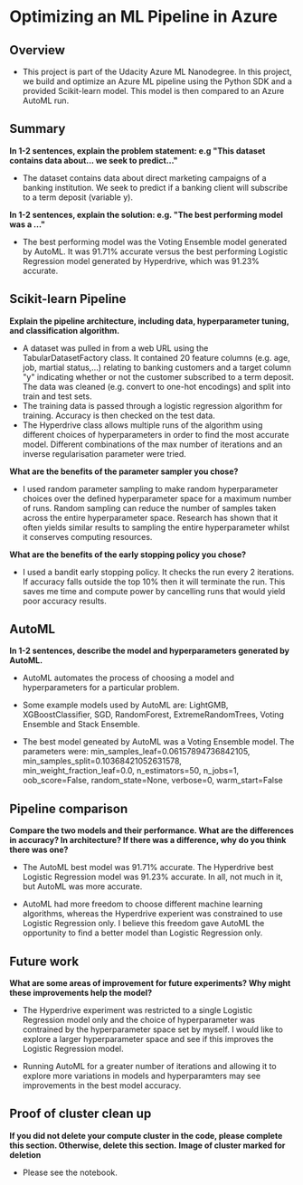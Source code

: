 # Optimizing an ML Pipeline in Azure

## Overview
- This project is part of the Udacity Azure ML Nanodegree.
In this project, we build and optimize an Azure ML pipeline using the Python SDK and a provided Scikit-learn model.
This model is then compared to an Azure AutoML run.

## Summary
**In 1-2 sentences, explain the problem statement: e.g "This dataset contains data about... we seek to predict..."**

- The dataset contains data about direct marketing campaigns of a banking institution. We seek to predict if a banking client will subscribe to a term deposit (variable y).

**In 1-2 sentences, explain the solution: e.g. "The best performing model was a ..."**

- The best performing model was the Voting Ensemble model generated by AutoML. It was 91.71% accurate versus the best performing Logistic Regression model generated by Hyperdrive, which was 91.23% accurate.

## Scikit-learn Pipeline
**Explain the pipeline architecture, including data, hyperparameter tuning, and classification algorithm.**

- A dataset was pulled in from a web URL using the TabularDatasetFactory class. It contained 20 feature columns (e.g. age, job, martial status,...) relating to banking customers and a target column "y" indicating whether or not the customer subscribed to a term deposit. The data was cleaned (e.g. convert to one-hot encodings) and split into train and test sets.
- The training data is passed through a logistic regression algorithm for training. Accuracy is then checked on the test data.
- The Hyperdrive class allows multiple runs of the algorithm using different choices of hyperparameters in order to find the most accurate model. Different combinations of the max number of iterations and an inverse regularisation parameter were tried. 

**What are the benefits of the parameter sampler you chose?**
- I used random parameter sampling to make random hyperparameter choices over the defined hyperparameter space for a maximum number of runs. Random sampling can reduce the number of samples taken across the entire hyperparameter space. Research has shown that it often yields similar results to sampling the entire hyperparameter whilst it conserves computing resources.

**What are the benefits of the early stopping policy you chose?**
- I used a bandit early stopping policy. It checks the run every 2 iterations. If accuracy falls outside the top 10% then it will terminate the run. This saves me time and compute power by cancelling runs that would yield poor accuracy results.

## AutoML
**In 1-2 sentences, describe the model and hyperparameters generated by AutoML.**

- AutoML automates the process of choosing a model and hyperparameters for a particular problem. 

- Some example models used by AutoML are: LightGMB, XGBoostClassifier, SGD, RandomForest, ExtremeRandomTrees, Voting Ensemble and Stack Ensemble.

- The best model geneated by AutoML was a Voting Ensemble model. The parameters were: 
	min_samples_leaf=0.06157894736842105,                                                                                           min_samples_split=0.10368421052631578,
	min_weight_fraction_leaf=0.0,
	n_estimators=50,
	n_jobs=1,
	oob_score=False,
	random_state=None,
	verbose=0,
	warm_start=False


## Pipeline comparison
**Compare the two models and their performance. What are the differences in accuracy? In architecture? If there was a difference, why do you think there was one?**

- The AutoML best model was 91.71% accurate. The Hyperdrive best Logistic Regression model was 91.23% accurate. In all, not much in it, but AutoML was more accurate.

- AutoML had more freedom to choose different machine learning algorithms, whereas the Hyperdrive experient was constrained to use Logistic Regression only. I believe this freedom gave AutoML the opportunity to find a better model than Logistic Regression only. 



## Future work
**What are some areas of improvement for future experiments? Why might these improvements help the model?**

- The Hyperdrive experiment was restricted to a single Logistic Regression model only and the choice of hyperparameter was contrained by the hyperparameter space set by myself. I would like to explore a larger hyperparameter space and see if this improves the Logistic Regression model.

- Running AutoML for a greater number of iterations and allowing it to explore more variations in models and hyperparamters may see improvements in the best model accuracy.

## Proof of cluster clean up
**If you did not delete your compute cluster in the code, please complete this section. Otherwise, delete this section.**
**Image of cluster marked for deletion**

- Please see the notebook.
